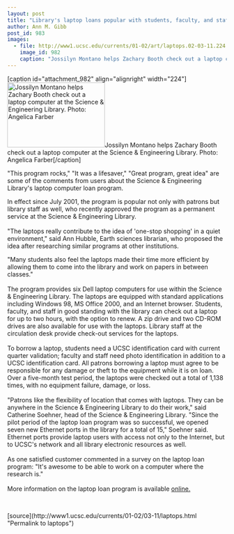 ```yaml
---
layout: post
title: "Library's laptop loans popular with students, faculty, and staff"
author: Ann M. Gibb
post_id: 983
images:
  - file: http://www1.ucsc.edu/currents/01-02/art/laptops.02-03-11.224.jpg
    image_id: 982
    caption: "Jossilyn Montano helps Zachary Booth check out a laptop computer at the Science & Engineering Library. Photo: Angelica Farber"
---
```


[caption id="attachment_982" align="alignright" width="224"]<a href="http://localhost/mysite/wp-content/uploads/2002/03/laptops.02-03-11.224.jpg"><img class="size-full wp-image-982" src="http://localhost/mysite/wp-content/uploads/2002/03/laptops.02-03-11.224.jpg" alt="Jossilyn Montano helps Zachary Booth check out a laptop computer at the Science & Engineering Library. Photo: Angelica Farber" width="224" height="149" /></a>Jossilyn Montano helps Zachary Booth check out a laptop computer at the Science & Engineering Library. Photo: Angelica Farber[/caption]
<p>
  "This program rocks," "It was a lifesaver," "Great program, great idea" are some of the comments from users about the Science &amp; Engineering Library's laptop computer loan program.
</p>In effect since July 2001, the program is popular not only with patrons but library staff as well, who recently approved the program as a permanent service at the Science &amp; Engineering Library.<br>
<br>
"The laptops really contribute to the idea of 'one-stop shopping' in a quiet environment," said Ann Hubble, Earth sciences librarian, who proposed the idea after researching similar programs at other institutions.
<p>
  "Many students also feel the laptops made their time more efficient by allowing them to come into the library and work on papers in between classes."<br>
  <br>
  The program provides six Dell laptop computers for use within the Science &amp; Engineering Library. The laptops are equipped with standard applications including Windows 98, MS Office 2000, and an Internet browser. Students, faculty, and staff in good standing with the library can check out a laptop for up to two hours, with the option to renew. A zip drive and two CD-ROM drives are also available for use with the laptops. Library staff at the circulation desk provide check-out services for the laptops.<br>
  <br>
  To borrow a laptop, students need a UCSC identification card with current quarter validation; faculty and staff need photo identification in addition to a UCSC identification card. All patrons borrowing a laptop must agree to be responsible for any damage or theft to the equipment while it is on loan. Over a five-month test period, the laptops were checked out a total of 1,138 times, with no equipment failure, damage, or loss.<br>
  <br>
  "Patrons like the flexibility of location that comes with laptops. They can be anywhere in the Science &amp; Engineering Library to do their work," said Catherine Soehner, head of the Science &amp; Engineering Library. "Since the pilot period of the laptop loan program was so successful, we opened seven new Ethernet ports in the library for a total of 15," Soehner said. Ethernet ports provide laptop users with access not only to the Internet, but to UCSC's network and all library electronic resources as well.<br>
  <br>
  As one satisfied customer commented in a survey on the laptop loan program: "It's awesome to be able to work on a computer where the research is."<br>
  <br>
  More information on the laptop loan program is available <a href="http://library.ucsc.edu/science/laptop/">online.</a>
</p>
<p>
  <br>

</p>
<p>

</p>
[source](http://www1.ucsc.edu/currents/01-02/03-11/laptops.html "Permalink to laptops")
